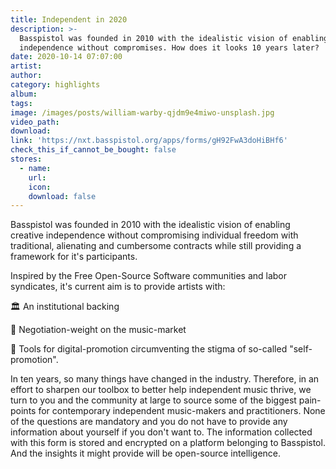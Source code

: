 ```yaml
---
title: Independent in 2020
description: >-
  Basspistol was founded in 2010 with the idealistic vision of enabling creative
  independence without compromises. How does it looks 10 years later?
date: 2020-10-14 07:07:00
artist:
author:
category: highlights
album:
tags:
image: /images/posts/william-warby-qjdm9e4miwo-unsplash.jpg
video_path:
download:
link: 'https://nxt.basspistol.org/apps/forms/gH92FwA3doHiBHf6'
check_this_if_cannot_be_bought: false
stores:
  - name:
    url:
    icon:
    download: false
---
```


Basspistol was founded in 2010 with the idealistic vision of enabling creative independence without compromising individual freedom with traditional, alienating and cumbersome contracts while still providing a framework for it's participants.

Inspired by the Free Open-Source Software communities and labor syndicates, it's current aim is to provide artists with:

🏛️ An institutional backing

💪 Negotiation-weight on the music-market

🍬 Tools for digital-promotion circumventing the stigma of so-called "self-promotion".

In ten years, so many things have changed in the industry. Therefore, in an effort to sharpen our toolbox to better help independent music thrive, we turn to you and the community at large to source some of the biggest pain-points for contemporary independent music-makers and practitioners. None of the questions are mandatory and you do not have to provide any information about yourself if you don't want to. The information collected with this form is stored and encrypted on a platform belonging to Basspistol. And the insights it might provide will be open-source intelligence.